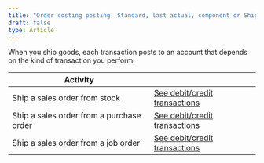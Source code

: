 ```yaml
---
title: "Order costing posting: Standard, last actual, component or Shipping"
draft: false
type: Article
---
```


When you ship goods, each transaction posts to an account that depends on the kind of transaction you perform.

| Activity                                 |                                                                                                                     |
|------------------------------------------|---------------------------------------------------------------------------------------------------------------------|
| Ship a sales order from stock            | [See debit/credit transactions](ship-a-sales-order-from-stock-standard-last-actual-non-component-shipping.md)            |
| Ship a sales order from a purchase order | [See debit/credit transactions](ship-a-sales-order-from-a-purchase-order-standard-last-actual-non-component-shipping.md) |
| Ship a sales order from a job order      | [See debit/credit transactions](ship-a-sales-order-from-a-job-order-standard-last-actual-non-component-shipping.md)      |